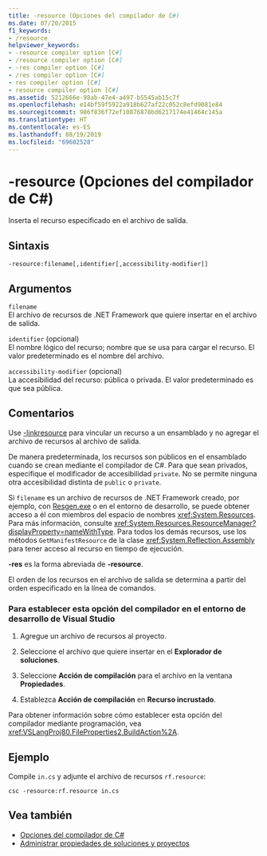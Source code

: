 ```yaml
---
title: -resource (Opciones del compilador de C#)
ms.date: 07/20/2015
f1_keywords:
- /resource
helpviewer_keywords:
- -resource compiler option [C#]
- /resource compiler option [C#]
- -res compiler option [C#]
- /res compiler option [C#]
- res compiler option [C#]
- resource compiler option [C#]
ms.assetid: 5212666e-98ab-47e4-a497-b5545ab15c7f
ms.openlocfilehash: e14bf59f5922a918b627af22c052c8efd9081e84
ms.sourcegitcommit: 986f836f72ef10876878bd6217174e41464c145a
ms.translationtype: HT
ms.contentlocale: es-ES
ms.lasthandoff: 08/19/2019
ms.locfileid: "69602528"
---
```

# <a name="-resource-c-compiler-options"></a>-resource (Opciones del compilador de C#)
Inserta el recurso especificado en el archivo de salida.  
  
## <a name="syntax"></a>Sintaxis  
  
```console  
-resource:filename[,identifier[,accessibility-modifier]]  
```  
  
## <a name="arguments"></a>Argumentos  
 `filename`  
 El archivo de recursos de .NET Framework que quiere insertar en el archivo de salida.  
  
 `identifier` (opcional)  
 El nombre lógico del recurso; nombre que se usa para cargar el recurso. El valor predeterminado es el nombre del archivo.  
  
 `accessibility-modifier` (opcional)  
 La accesibilidad del recurso: pública o privada. El valor predeterminado es que sea pública.  
  
## <a name="remarks"></a>Comentarios  
 Use [-linkresource](./linkresource-compiler-option.md) para vincular un recurso a un ensamblado y no agregar el archivo de recursos al archivo de salida.  
  
 De manera predeterminada, los recursos son públicos en el ensamblado cuando se crean mediante el compilador de C#. Para que sean privados, especifique el modificador de accesibilidad `private`. No se permite ninguna otra accesibilidad distinta de `public` o `private`.  
  
 Si `filename` es un archivo de recursos de .NET Framework creado, por ejemplo, con [Resgen.exe](../../../framework/tools/resgen-exe-resource-file-generator.md) o en el entorno de desarrollo, se puede obtener acceso a él con miembros del espacio de nombres <xref:System.Resources>. Para más información, consulte <xref:System.Resources.ResourceManager?displayProperty=nameWithType>. Para todos los demás recursos, use los métodos `GetManifestResource` de la clase <xref:System.Reflection.Assembly> para tener acceso al recurso en tiempo de ejecución.  
  
 **-res** es la forma abreviada de **-resource**.  
  
 El orden de los recursos en el archivo de salida se determina a partir del orden especificado en la línea de comandos.  
  
### <a name="to-set-this-compiler-option-in-the-visual-studio-development-environment"></a>Para establecer esta opción del compilador en el entorno de desarrollo de Visual Studio  
  
1. Agregue un archivo de recursos al proyecto.  
  
2. Seleccione el archivo que quiere insertar en el **Explorador de soluciones**.  
  
3. Seleccione **Acción de compilación** para el archivo en la ventana **Propiedades**.  
  
4. Establezca **Acción de compilación** en **Recurso incrustado**.  
  
 Para obtener información sobre cómo establecer esta opción del compilador mediante programación, vea <xref:VSLangProj80.FileProperties2.BuildAction%2A>.  
  
## <a name="example"></a>Ejemplo  
 Compile `in.cs` y adjunte el archivo de recursos `rf.resource`:  
  
```console  
csc -resource:rf.resource in.cs  
```  
  
## <a name="see-also"></a>Vea también

- [Opciones del compilador de C#](./index.md)
- [Administrar propiedades de soluciones y proyectos](/visualstudio/ide/managing-project-and-solution-properties)
